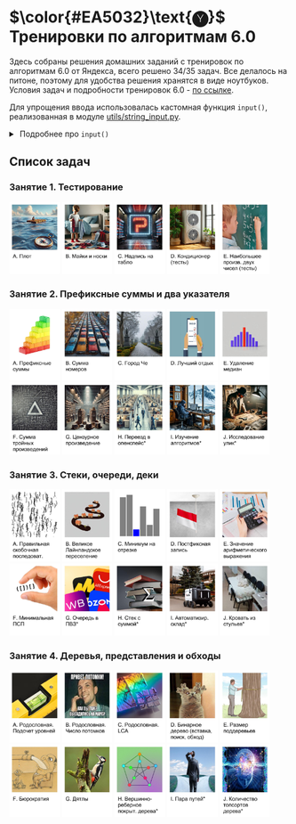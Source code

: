 # $\color{#EA5032}\text{🅨}$ Тренировки по алгоритмам 6.0

Здесь собраны решения домашних заданий с тренировок по алгоритмам 6.0 от Яндекса, всего решено 34/35 задач. Все делалось на питоне, поэтому для удобства решения хранятся в виде ноутбуков. Условия задач и подробности тренировок 6.0 - [по ссылке](https://yandex.ru/yaintern/training/algorithm-training).

Для упрощения ввода использовалась кастомная функция `input()`, реализованная в модуле [utils/string_input.py](utils/string_input.py).

<details>
<summary>&nbsp;Подробнее про <code>input()</code></summary>
<blockquote></blockquote>
<blockquote>
    
Неудобно каждый раз вводить данные для тестов вручную с клавиатуры, особенно если они состоят из кучи длинных строк. Читать из файла тоже неудобно, потому что для этого надо в отдельном окне/вкладке держать еще и этот файл, нажимая <kbd>ctrl</kbd>+<kbd>s</kbd> каждый раз, когда в нем что-то поменяется.

Поэтому и был реализован кастомный `input()`. Он работает точно так же, как и встроенный, но читает не из стандартного ввода с клавиатуры, а из специальной строковой переменной. Соответственно, прежде чем считывать оттуда, необходимо записать в эту строковую переменную нужные строки с помощью `set_input()`. Например:
```Python
# Пишем сюда входные данные
set_input("""
5
1 2 3 4 5
""")

# Считываем их, как будто их вводят с клавиатуры
n = int(input())
array = list(map(int, input().split()))
```

В итоге можно через `set_input()` вставлять любые входные данные, а потом считывать их с помощью `input()`, как будто они вводятся с клавиатуры. Если все входные данные прочитаны из строки (или если они и вовсе не были туда записаны), `input()` работает в штатном режиме, считывая с клавиатуры.

P.S. Можно было сделать это и через перенаправление потока ввода, но в Jupyter ввод устроен иначе, и это так просто не сработает.

</blockquote>
</details>

## Список задач

### Занятие 1. Тестирование

<a href="homework_1.ipynb"><img src="images/1A.jpg" width="18%"/></a>
<a href="homework_1.ipynb"><img src="images/1B.jpg" width="18%"/></a>
<a href="homework_1.ipynb"><img src="images/1C.jpg" width="18%"/></a>
<a href="homework_1.ipynb"><img src="images/1D.jpg" width="18%"/></a>
<a href="homework_1.ipynb"><img src="images/1E.jpg" width="18%"/></a>

### Занятие 2. Префиксные суммы и два указателя

<a href="homework_2.ipynb"><img src="images/2A.jpg" width="18%"/></a>
<a href="homework_2.ipynb"><img src="images/2B.jpg" width="18%"/></a>
<a href="homework_2.ipynb"><img src="images/2C.jpg" width="18%"/></a>
<a href="homework_2.ipynb"><img src="images/2D.jpg" width="18%"/></a>
<a href="homework_2.ipynb"><img src="images/2E.jpg" width="18%"/></a>
<a href="homework_2.ipynb"><img src="images/2F.jpg" width="18%"/></a>
<a href="homework_2.ipynb"><img src="images/2G.jpg" width="18%"/></a>
<a href="homework_2.ipynb"><img src="images/2H.jpg" width="18%"/></a>
<a href="homework_2.ipynb"><img src="images/2I.jpg" width="18%"/></a>
<a href="homework_2.ipynb"><img src="images/2J.jpg" width="18%"/></a>

### Занятие 3. Стеки, очереди, деки

<a href="homework_3.ipynb"><img src="images/3A.jpg" width="18%"/></a>
<a href="homework_3.ipynb"><img src="images/3B.jpg" width="18%"/></a>
<a href="homework_3.ipynb"><img src="images/3C.jpg" width="18%"/></a>
<a href="homework_3.ipynb"><img src="images/3D.jpg" width="18%"/></a>
<a href="homework_3.ipynb"><img src="images/3E.jpg" width="18%"/></a>
<a href="homework_3.ipynb"><img src="images/3F.jpg" width="18%"/></a>
<a href="homework_3.ipynb"><img src="images/3G.jpg" width="18%"/></a>
<a href="homework_3.ipynb"><img src="images/3H.jpg" width="18%"/></a>
<a href="homework_3.ipynb"><img src="images/3I.jpg" width="18%"/></a>
<a href="homework_3.ipynb"><img src="images/3J.jpg" width="18%"/></a>

### Занятие 4. Деревья, представления и обходы

<a href="homework_4.ipynb"><img src="images/4A.jpg" width="18%"/></a>
<a href="homework_4.ipynb"><img src="images/4B.jpg" width="18%"/></a>
<a href="homework_4.ipynb"><img src="images/4C.jpg" width="18%"/></a>
<a href="homework_4.ipynb"><img src="images/4D.jpg" width="18%"/></a>
<a href="homework_4.ipynb"><img src="images/4E.jpg" width="18%"/></a>
<a href="homework_4.ipynb"><img src="images/4F.jpg" width="18%"/></a>
<a href="homework_4.ipynb"><img src="images/4G.jpg" width="18%"/></a>
<a href="homework_4.ipynb"><img src="images/4H.jpg" width="18%"/></a>
<a href="homework_4.ipynb"><img src="images/4I.jpg" width="18%"/></a>
<a href="homework_4.ipynb"><img src="images/4J.jpg" width="18%"/></a>